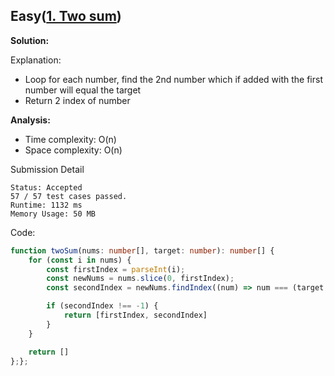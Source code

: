 ## Easy([1. Two sum](https://leetcode.com/problems/two-sum/))

**Solution:**

Explanation:

- Loop for each number, find the 2nd number which if added with the first number will equal the target
- Return 2 index of number

**Analysis:**

- Time complexity: O(n)
- Space complexity: O(n)

Submission Detail

```
Status: Accepted
57 / 57 test cases passed.
Runtime: 1132 ms
Memory Usage: 50 MB

```

Code:

```TypeScript
function twoSum(nums: number[], target: number): number[] {
    for (const i in nums) {
        const firstIndex = parseInt(i);
        const newNums = nums.slice(0, firstIndex);
        const secondIndex = newNums.findIndex((num) => num === (target - nums[i]));

        if (secondIndex !== -1) {
            return [firstIndex, secondIndex]
        }
    }

    return []
};};
```
